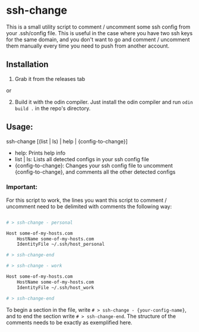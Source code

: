 # ssh-change

This is a small utility script to comment / uncomment some ssh config from your .ssh/config file. This is useful in the case where you have two ssh keys for the same domain, and you don't want to go and comment / uncomment them manually every time you need to push from another account.

## Installation

1. Grab it from the releases tab

or

2. Build it with the odin compiler. Just install the odin compiler and run `odin build .` in the repo's directory.

## Usage:

ssh-change [(list | ls) | help | {config-to-change}]

- help: Prints help info
- list | ls: Lists all detected configs in your ssh config file
- {config-to-change}: Changes your ssh config file to uncomment {config-to-change}, and comments all the other detected configs

### Important:

For this script to work, the lines you want this script to comment / uncomment need to be delimited with comments the following way:

```sh

# > ssh-change - personal

Host some-of-my-hosts.com
    HostName some-of-my-hosts.com
    IdentityFile ~/.ssh/host_personal

# > ssh-change-end

# > ssh-change - work

Host some-of-my-hosts.com
    HostName some-of-my-hosts.com
    IdentityFile ~/.ssh/host_work

# > ssh-change-end


```

To begin a section in the file, write `# > ssh-change - {your-config-name}`, and to end the section write `# > ssh-change-end`. The structure of the comments needs to be exactly as exemplified here.
